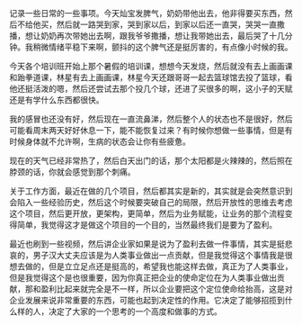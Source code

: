 记录一些日常的一些事项。今天灿宝发脾气，奶奶带他出去，他非得要买东西，然后不给他买，然后就一路哭到家，哭到家以后，到家以后还一直哭，哭哭一直撒播，想让奶奶再次带她出去啊，跟我爷爷撒播，想让我带她出去，最后哭了十几分钟。我稍微情绪平稳下来啊，颤抖的这个脾气还是挺厉害的，有点像小时候的我。

今天各个培训班开始上那个暑假的培训课，想想今天发烧，然后就没有去上画画课和跆拳道课，林星有去上画画课，林星今天还跟哥哥一起去篮球馆去投了篮球，看他还挺活泼的嗯，然后还尝试去那个投几个球，还进了买很多的啊，这小子的天赋还是有学什么东西都很快。

我的感冒也还没有好，然后现在一直流鼻涕，然后整个人的状态也不是很好，然后可能看周末两天好好休息一下，能不能恢复过来？有时候你想做一些事情，但是有时候身体就不允许啊，生病的状态会让你有些疲惫。

现在的天气已经非常热了，然后白天出门的话，那个太阳都是火辣辣的，然后照在脖颈的话，你就会感觉到那个刺痛。

关于工作方面，最近在做的几个项目，然后都其实是新的，其实就是会突然意识到会陷入一些经验历史，然后这个时候要突破自己的局限，然后开放性的思维去考虑这个项目，然后更开放，更架构，更简单，然后为业务赋能，让业务的那个流程变得简单，我觉得这才是做这个项目的一个目的，当然最终我们是要为了盈利。

最近也刷到一些视频，然后讲企业家如果是说为了盈利去做一件事情，其实是挺悲哀的，男子汉大丈夫应该是为人类事业做出一点贡献，但是我觉得这个事情我是很想去做的，但是立立足点还是挺高的，希望我也能这样去做，真正为了人类事业，但是我觉得这个是也很重要，因为你真正把企业的使命定位在为人类事业做出贡献，那和盈利比起来就完全是不一样，所以企业要把这个定位使命给抬高，这是对企业发展来说非常重要的东西，可能也起到决定性的作用。它决定了能够招揽到什么样的人，决定了大家的一个思考的一个高度和做事的方式。
